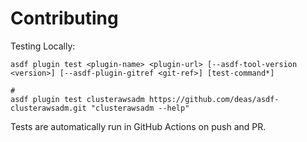 # Contributing

Testing Locally:

```shell
asdf plugin test <plugin-name> <plugin-url> [--asdf-tool-version <version>] [--asdf-plugin-gitref <git-ref>] [test-command*]

#
asdf plugin test clusterawsadm https://github.com/deas/asdf-clusterawsadm.git "clusterawsadm --help"
```

Tests are automatically run in GitHub Actions on push and PR.
